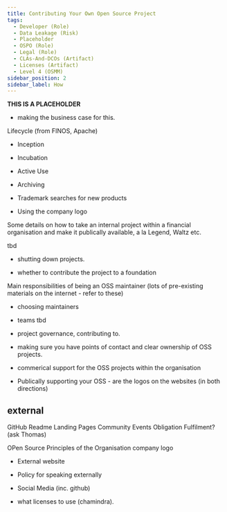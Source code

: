 ```yaml
---
title: Contributing Your Own Open Source Project
tags: 
  - Developer (Role)
  - Data Leakage (Risk)
  - Placeholder
  - OSPO (Role)
  - Legal (Role)
  - CLAs-And-DCOs (Artifact)
  - Licenses (Artifact)
  - Level 4 (OSMM)
sidebar_position: 2
sidebar_label: How
---
```


**THIS IS A PLACEHOLDER**

- making the business case for this.


Lifecycle (from FINOS, Apache)

- Inception
- Incubation
- Active Use
- Archiving


- Trademark searches for new products
- Using the company logo


Some details on how to take an internal project within a financial organisation and make it publically available, a la Legend, Waltz etc.

tbd



- shutting down projects.

- whether to contribute the project to a foundation


Main responsibilities of being an OSS maintainer (lots of pre-existing materials on the internet - refer to these)


- choosing maintainers
- teams
tbd

- project governance, contributing to.
- making sure you have points of contact and clear ownership of OSS projects.
- commerical support for the OSS projects within the organisation
- Publically supporting your OSS - are the logos on the websites (in both directions)


## external

GitHub Readme
Landing Pages
Community Events
Obligation Fulfilment? (ask Thomas)

OPen Source Principles of the Organisation
company logo

- External website 
- Policy for speaking externally
- Social Media (inc. github)

- what licenses to use (chamindra).

